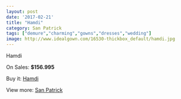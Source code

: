 ```yaml
---
layout: post
date: '2017-02-21'
title: "Hamdi"
category: San Patrick
tags: ["demure","charming","gowns","dresses","wedding"]
image: http://www.idealgown.com/16530-thickbox_default/hamdi.jpg
---
```

Hamdi

On Sales: **$156.995**
<a href="https://www.idealgown.com/en/san-patrick/6585-hamdi.html"><amp-img layout="responsive" width="600" height="600" src="//www.idealgown.com/16530-thickbox_default/hamdi.jpg" alt="Hamdi 0" /></a>
<a href="https://www.idealgown.com/en/san-patrick/6585-hamdi.html"><amp-img layout="responsive" width="600" height="600" src="//www.idealgown.com/16532-thickbox_default/hamdi.jpg" alt="Hamdi 1" /></a>
<a href="https://www.idealgown.com/en/san-patrick/6585-hamdi.html"><amp-img layout="responsive" width="600" height="600" src="//www.idealgown.com/16531-thickbox_default/hamdi.jpg" alt="Hamdi 2" /></a>

Buy it: [Hamdi](https://www.idealgown.com/en/san-patrick/6585-hamdi.html "Hamdi")

View more: [San Patrick](https://www.idealgown.com/en/97-san-patrick "San Patrick")